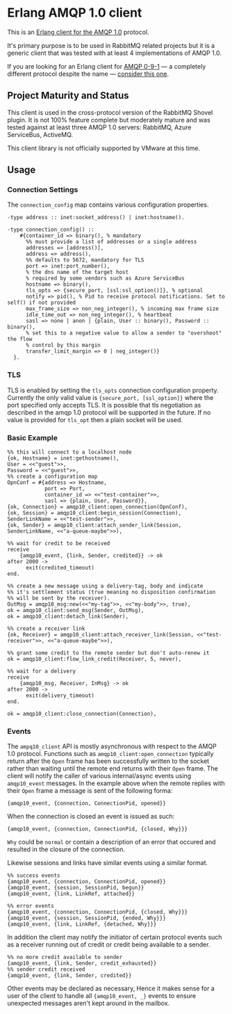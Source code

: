 # Erlang AMQP 1.0 client

This is an [Erlang client for the AMQP 1.0](https://www.amqp.org/resources/specifications) protocol.

It's primary purpose is to be used in RabbitMQ related projects but it is a
generic client that was tested with at least 4 implementations of AMQP 1.0.

If you are looking for an Erlang client for [AMQP 0-9-1](https://www.rabbitmq.com/tutorials/amqp-concepts.html) — a completely different
protocol despite the name — [consider this one](https://github.com/rabbitmq/rabbitmq-erlang-client).

## Project Maturity and Status

This client is used in the cross-protocol version of the RabbitMQ Shovel plugin. It is not 100%
feature complete but moderately mature and was tested against at least three AMQP 1.0 servers:
RabbitMQ, Azure ServiceBus, ActiveMQ.

This client library is not officially supported by VMware at this time.

## Usage

### Connection Settings

The `connection_config` map contains various configuration properties.

```                       
-type address :: inet:socket_address() | inet:hostname().

-type connection_config() ::
    #{container_id => binary(), % mandatory
      %% must provide a list of addresses or a single address
      addresses => [address()],
      address => address(), 
      %% defaults to 5672, mandatory for TLS
      port => inet:port_number(),
      % the dns name of the target host
      % required by some vendors such as Azure ServiceBus
      hostname => binary(),
      tls_opts => {secure_port, [ssl:ssl_option()]}, % optional
      notify => pid(), % Pid to receive protocol notifications. Set to self() if not provided
      max_frame_size => non_neg_integer(), % incoming max frame size
      idle_time_out => non_neg_integer(), % heartbeat
      sasl => none | anon | {plain, User :: binary(), Password :: binary(),
      % set this to a negative value to allow a sender to "overshoot" the flow
      % control by this margin
      transfer_limit_margin => 0 | neg_integer()}
  }.

```

### TLS

TLS is enabled by setting the `tls_opts` connection configuration property.
Currently the only valid value is `{secure_port, [ssl_option]}` where the port
specified only accepts TLS. It is possible that tls negotiation as described
in the amqp 1.0 protocol will be supported in the future. If no value is provided
for `tls_opt` then a plain socket will be used.


### Basic Example

```
%% this will connect to a localhost node
{ok, Hostname} = inet:gethostname(),
User = <<"guest">>,
Password = <<"guest">>,
%% create a configuration map
OpnConf = #{address => Hostname,
            port => Port,
            container_id => <<"test-container">>,
            sasl => {plain, User, Password}},
{ok, Connection} = amqp10_client:open_connection(OpnConf),
{ok, Session} = amqp10_client:begin_session(Connection),
SenderLinkName = <<"test-sender">>,
{ok, Sender} = amqp10_client:attach_sender_link(Session, SenderLinkName, <<"a-queue-maybe">>),

%% wait for credit to be received
receive
    {amqp10_event, {link, Sender, credited}} -> ok
after 2000 ->
      exit(credited_timeout)
end.

%% create a new message using a delivery-tag, body and indicate
%% it's settlement status (true meaning no disposition confirmation
%% will be sent by the receiver).
OutMsg = amqp10_msg:new(<<"my-tag">>, <<"my-body">>, true),
ok = amqp10_client:send_msg(Sender, OutMsg),
ok = amqp10_client:detach_link(Sender),

%% create a receiver link
{ok, Receiver} = amqp10_client:attach_receiver_link(Session, <<"test-receiver">>, <<"a-queue-maybe">>),

%% grant some credit to the remote sender but don't auto-renew it
ok = amqp10_client:flow_link_credit(Receiver, 5, never),

%% wait for a delivery
receive
    {amqp10_msg, Receiver, InMsg} -> ok
after 2000 ->
      exit(delivery_timeout)
end.

ok = amqp10_client:close_connection(Connection),
```


### Events

The `ampq10_client` API is mostly asynchronous with respect to the AMQP 1.0
protocol. Functions such as `amqp10_client:open_connection` typically return
after the `Open` frame has been successfully written to the socket rather than
waiting until the remote end returns with their `Open` frame. The client will
notify the caller of various internal/async events using `amqp10_event`
messages. In the example above when the remote replies with their `Open` frame
a message is sent of the following forma:

```
{amqp10_event, {connection, ConnectionPid, opened}}
```

When the connection is closed an event is issued as such:

```
{amqp10_event, {connection, ConnectionPid, {closed, Why}}}
```

`Why` could be `normal` or contain a description of an error that occured
and resulted in the closure of the connection.

Likewise sessions and links have similar events using a similar format.

```
%% success events
{amqp10_event, {connection, ConnectionPid, opened}}
{amqp10_event, {session, SessionPid, begun}}
{amqp10_event, {link, LinkRef, attached}}
```

```
%% error events
{amqp10_event, {connection, ConnectionPid, {closed, Why}}}
{amqp10_event, {session, SessionPid, {ended, Why}}}
{amqp10_event, {link, LinkRef, {detached, Why}}}
```

In addition the client may notify the initiator of certain protocol
events such as a receiver running out of credit or credit being available
to a sender.

```
%% no more credit available to sender
{amqp10_event, {link, Sender, credit_exhausted}}
%% sender credit received
{amqp10_event, {link, Sender, credited}}
```

Other events may be declared as necessary, Hence it makes sense for a user
of the client to handle all `{amqp10_event, _}` events to ensure unexpected
messages aren't kept around in the mailbox.
